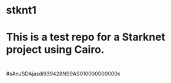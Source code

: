 # stknt1
# This is a test repo for a Starknet project using Cairo.
#
#sAnJSDAjasdi939428NS9AS010000000000x
